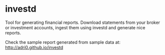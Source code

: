 # investd

Tool for generating financial reports. Download statements from your broker or investment accounts, ingest them using investd and generate nice reports.

Check the sample report generated from sample data at: http://adri0.github.io/investd
